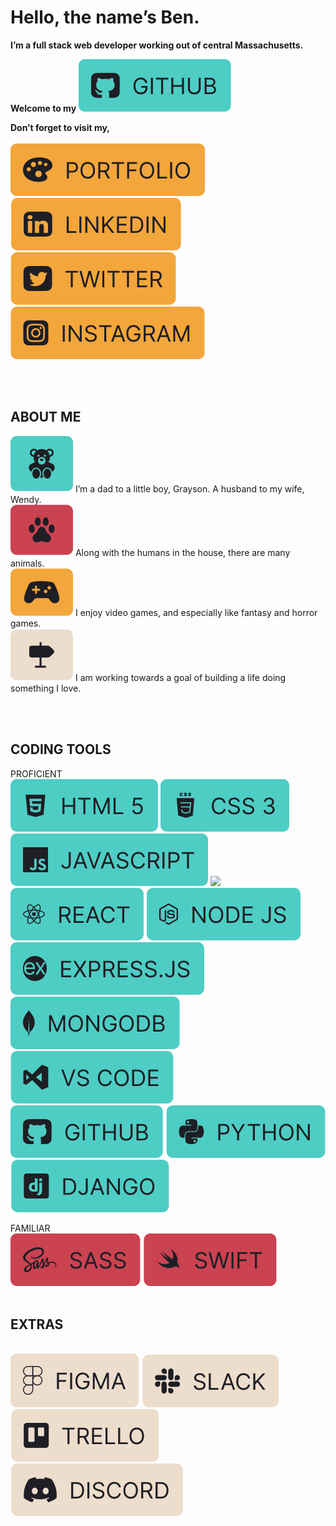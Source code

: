 # Hello, the name’s Ben.

**I’m a full stack web developer working out of central Massachusetts.**

**Welcome to my** <img src="https://github.com/BWhittaker1415/BenWPortfolio/blob/main/images/GitHub.svg" vertical-align="middle;">

**Don’t forget to visit my,** 
</br></br>
<img src="https://github.com/BWhittaker1415/BenWPortfolio/blob/main/images/ReadMe/Portfolio.svg" padding-right="16px;">
<img src="https://github.com/BWhittaker1415/BenWPortfolio/blob/main/images/ReadMe/LinkedIn.svg" padding-right="16px;">
<img src="https://github.com/BWhittaker1415/BenWPortfolio/blob/main/images/ReadMe/Twitter.svg" padding-right="16px;">
<img src="https://github.com/BWhittaker1415/BenWPortfolio/blob/main/images/ReadMe/Instagram.svg" padding-right="16px;">

</br></br>

## ABOUT ME
<img src="https://github.com/BWhittaker1415/BenWPortfolio/blob/main/images/Family.svg" padding-right="16px;"> I’m a dad to a little boy, Grayson. A husband to my wife, Wendy. </br>
<img src="https://github.com/BWhittaker1415/BenWPortfolio/blob/main/images/Pets.svg" padding-right="16px;"> Along with the humans in the house, there are many animals. </br>
<img src="https://github.com/BWhittaker1415/BenWPortfolio/blob/main/images/Games.svg" padding-right="16px;"> I enjoy video games, and especially like fantasy and horror games. </br>
<img src="https://github.com/BWhittaker1415/BenWPortfolio/blob/main/images/Goal.svg" padding-right="16px;"> I am working towards a goal of building a life doing something I love.</br>

</br></br>

## CODING TOOLS 
PROFICIENT 
</br>
<img src="https://github.com/BWhittaker1415/BenWPortfolio/blob/main/images/HTML5.svg" padding-right="16px;">
<img src="https://github.com/BWhittaker1415/BenWPortfolio/blob/main/images/CSS3.svg" padding-right="16px;">
<img src="https://github.com/BWhittaker1415/BenWPortfolio/blob/main/images/JS.svg" padding-right="16px;">
<img src="https://github.com/BWhittaker1415/BenWPortfolio/blob/main/images/GITB.svg" padding-right="16px;">
<img src="https://github.com/BWhittaker1415/BenWPortfolio/blob/main/images/React.svg" padding-right="16px;">
<img src="https://github.com/BWhittaker1415/BenWPortfolio/blob/main/images/NodeJS.svg" padding-right="16px;">
<img src="https://github.com/BWhittaker1415/BenWPortfolio/blob/main/images/Express.svg" padding-right="16px;">
<img src="https://github.com/BWhittaker1415/BenWPortfolio/blob/main/images/Mongo.svg" padding-right="16px;">
<img src="https://github.com/BWhittaker1415/BenWPortfolio/blob/main/images/VSCode.svg" padding-right="16px;">
<img src="https://github.com/BWhittaker1415/BenWPortfolio/blob/main/images/GitHub.svg" padding-right="16px;">
<img src="https://github.com/BWhittaker1415/BenWPortfolio/blob/main/images/Python.svg" padding-right="16px;">
<img src="https://github.com/BWhittaker1415/BenWPortfolio/blob/main/images/DJango.svg" padding-right="16px;">

FAMILIAR
</br>
<img src="https://github.com/BWhittaker1415/BenWPortfolio/blob/main/images/SASS.svg" padding-right="16px;">
<img src="https://github.com/BWhittaker1415/BenWPortfolio/blob/main/images/Swift.svg" padding-right="16px;">
</br></br>

## EXTRAS
</br>
<img src="https://github.com/BWhittaker1415/BenWPortfolio/blob/main/images/FIGMA.svg" padding-right="16px;">
<img src="https://github.com/BWhittaker1415/BenWPortfolio/blob/main/images/SLACK.svg" padding-right="16px;">
<img src="https://github.com/BWhittaker1415/BenWPortfolio/blob/main/images/Trello.svg" padding-right="16px;">
<img src="https://github.com/BWhittaker1415/BenWPortfolio/blob/main/images/Discord.svg" padding-right="16px;">
